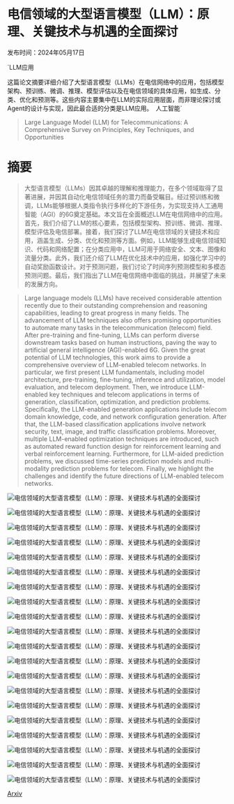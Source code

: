 # 电信领域的大型语言模型（LLM）：原理、关键技术与机遇的全面探讨

发布时间：2024年05月17日

`LLM应用

这篇论文摘要详细介绍了大型语言模型（LLMs）在电信网络中的应用，包括模型架构、预训练、微调、推理、模型评估以及在电信领域的具体应用，如生成、分类、优化和预测等。这些内容主要集中在LLM的实际应用层面，而非理论探讨或Agent的设计与实现，因此最合适的分类是LLM应用。` `人工智能`

> Large Language Model (LLM) for Telecommunications: A Comprehensive Survey on Principles, Key Techniques, and Opportunities

# 摘要

> 大型语言模型（LLMs）因其卓越的理解和推理能力，在多个领域取得了显著进展，并因其自动化电信领域任务的潜力而备受瞩目。经过预训练和微调，LLMs能够根据人类指令执行多样化的下游任务，为实现支持人工通用智能（AGI）的6G奠定基础。本文旨在全面概述LLM在电信网络中的应用。首先，我们介绍了LLM的核心要素，包括模型架构、预训练、微调、推理、模型评估及电信部署。接着，我们探讨了LLM在电信领域的关键技术和应用，涵盖生成、分类、优化和预测等方面。例如，LLM能够生成电信领域知识、代码和网络配置；在分类应用中，LLM可用于网络安全、文本、图像和流量分类。此外，我们还介绍了LLM在优化技术中的应用，如强化学习中的自动奖励函数设计。对于预测问题，我们讨论了时间序列预测模型和多模态预测问题。最后，我们指出了LLM在电信网络中面临的挑战，并展望了未来的发展方向。

> Large language models (LLMs) have received considerable attention recently due to their outstanding comprehension and reasoning capabilities, leading to great progress in many fields. The advancement of LLM techniques also offers promising opportunities to automate many tasks in the telecommunication (telecom) field. After pre-training and fine-tuning, LLMs can perform diverse downstream tasks based on human instructions, paving the way to artificial general intelligence (AGI)-enabled 6G. Given the great potential of LLM technologies, this work aims to provide a comprehensive overview of LLM-enabled telecom networks. In particular, we first present LLM fundamentals, including model architecture, pre-training, fine-tuning, inference and utilization, model evaluation, and telecom deployment. Then, we introduce LLM-enabled key techniques and telecom applications in terms of generation, classification, optimization, and prediction problems. Specifically, the LLM-enabled generation applications include telecom domain knowledge, code, and network configuration generation. After that, the LLM-based classification applications involve network security, text, image, and traffic classification problems. Moreover, multiple LLM-enabled optimization techniques are introduced, such as automated reward function design for reinforcement learning and verbal reinforcement learning. Furthermore, for LLM-aided prediction problems, we discussed time-series prediction models and multi-modality prediction problems for telecom. Finally, we highlight the challenges and identify the future directions of LLM-enabled telecom networks.

![电信领域的大型语言模型（LLM）：原理、关键技术与机遇的全面探讨](../../../paper_images/2405.10825/fig-sys.jpg)

![电信领域的大型语言模型（LLM）：原理、关键技术与机遇的全面探讨](../../../paper_images/2405.10825/fig-fundamental.jpg)

![电信领域的大型语言模型（LLM）：原理、关键技术与机遇的全面探讨](../../../paper_images/2405.10825/fig-deployment.jpg)

![电信领域的大型语言模型（LLM）：原理、关键技术与机遇的全面探讨](../../../paper_images/2405.10825/fig-gene-answer.jpg)

![电信领域的大型语言模型（LLM）：原理、关键技术与机遇的全面探讨](../../../paper_images/2405.10825/fig-llm-code.jpg)

![电信领域的大型语言模型（LLM）：原理、关键技术与机遇的全面探讨](../../../paper_images/2405.10825/fig-gene-netwrok.jpg)

![电信领域的大型语言模型（LLM）：原理、关键技术与机遇的全面探讨](../../../paper_images/2405.10825/fig-secure.jpg)

![电信领域的大型语言模型（LLM）：原理、关键技术与机遇的全面探讨](../../../paper_images/2405.10825/fig-class-spe.jpg)

![电信领域的大型语言模型（LLM）：原理、关键技术与机遇的全面探讨](../../../paper_images/2405.10825/fig-class-image.jpg)

![电信领域的大型语言模型（LLM）：原理、关键技术与机遇的全面探讨](../../../paper_images/2405.10825/fig-class-traffic.jpg)

![电信领域的大型语言模型（LLM）：原理、关键技术与机遇的全面探讨](../../../paper_images/2405.10825/fig-reward.jpg)

![电信领域的大型语言模型（LLM）：原理、关键技术与机遇的全面探讨](../../../paper_images/2405.10825/fig-verbalRL.jpg)

![电信领域的大型语言模型（LLM）：原理、关键技术与机遇的全面探讨](../../../paper_images/2405.10825/fig-optimizer.jpg)

![电信领域的大型语言模型（LLM）：原理、关键技术与机遇的全面探讨](../../../paper_images/2405.10825/fig-convex.jpg)

![电信领域的大型语言模型（LLM）：原理、关键技术与机遇的全面探讨](../../../paper_images/2405.10825/fig-heuristci.jpg)

![电信领域的大型语言模型（LLM）：原理、关键技术与机遇的全面探讨](../../../paper_images/2405.10825/fig-prediction.jpg)

![电信领域的大型语言模型（LLM）：原理、关键技术与机遇的全面探讨](../../../paper_images/2405.10825/fig-prediction-decoder.jpg)

![电信领域的大型语言模型（LLM）：原理、关键技术与机遇的全面探讨](../../../paper_images/2405.10825/fig-prediction-timeLLM.jpg)

![电信领域的大型语言模型（LLM）：原理、关键技术与机遇的全面探讨](../../../paper_images/2405.10825/fig-prediction-lora.jpg)

![电信领域的大型语言模型（LLM）：原理、关键技术与机遇的全面探讨](../../../paper_images/2405.10825/fig-multi.jpg)

[Arxiv](https://arxiv.org/abs/2405.10825)